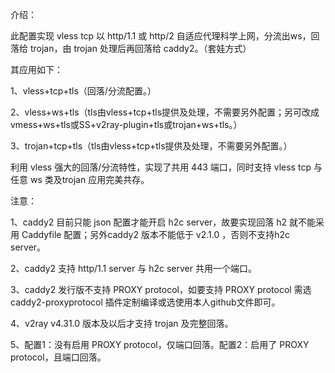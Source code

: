 介绍：

此配置实现 vless tcp 以 http/1.1 或 http/2 自适应代理科学上网，分流出ws，回落给 trojan，由 trojan 处理后再回落给 caddy2。（套娃方式）

其应用如下：

1、vless+tcp+tls（回落/分流配置。）

2、vless+ws+tls（tls由vless+tcp+tls提供及处理，不需要另外配置；另可改成vmess+ws+tls或SS+v2ray-plugin+tls或trojan+ws+tls。）

3、trojan+tcp+tls（tls由vless+tcp+tls提供及处理，不需要另外配置。）

利用 vless 强大的回落/分流特性，实现了共用 443 端口，同时支持 vless tcp 与任意 ws 类及trojan 应用完美共存。

注意：

1、caddy2 目前只能 json 配置才能开启 h2c server，故要实现回落 h2 就不能采用 Caddyfile 配置；另外caddy2 版本不能低于 v2.1.0 ，否则不支持h2c server。

2、caddy2 支持 http/1.1 server 与 h2c server 共用一个端口。

3、caddy2 发行版不支持 PROXY protocol，如要支持 PROXY protocol 需选 caddy2-proxyprotocol 插件定制编译或选使用本人github文件即可。

4、v2ray v4.31.0 版本及以后才支持 trojan 及完整回落。

5、配置1：没有启用 PROXY protocol，仅端口回落。配置2：启用了 PROXY protocol，且端口回落。
